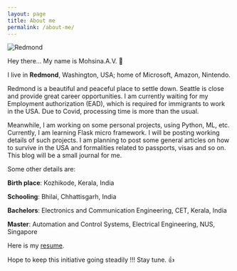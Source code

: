 ```yaml
---
layout: page
title: About me
permalink: /about-me/
---
```


![Redmond](https://mohsinaav.github.io/assets/images/redmond.jpg)

Hey there... My name is Mohsina.A.V. 🙂

I live in **Redmond**, Washington, USA; home of Microsoft, Amazon, Nintendo. 

Redmond is a beautiful and peaceful place to settle down. Seattle is close and provide great career opportunities. I am currently waiting for my Employment authorization (EAD), which is required for immigrants to work in the USA. Due to Covid, processing time is more than the usual.

Meanwhile, I am working on some personal projects, using Python, ML, etc. Currently, I am learning Flask micro framework. I will be posting working details of such projects. I am planning to post some general articles on how to survive in the USA and formalities related to passports, visas and so on. This blog will be a small journal for me.

Some other details are:

**Birth place**: Kozhikode, Kerala, India

**Schooling**: Bhilai, Chhattisgarh, India

**Bachelors**: Electronics and Communication Engineering, CET, Kerala, India

**Master**: Automation and Control Systems, Electrical Engineering, NUS, Singapore

Here is my [resume](https://github.com/mohsinaav/mohsinaav.github.io/edit/master/assets/resume.pdf).

Hope to keep this initiative going steadily !!! Stay tune. 👍

